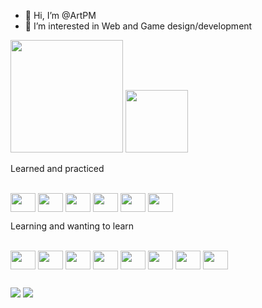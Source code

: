 - 👋 Hi, I’m @ArtPM
- 👀 I’m interested in Web and Game design/development

<div>
  <img height="180em" src="https://github-readme-stats.vercel.app/api?username=ArtPM&show_icons=true&count_private=true&theme=midnight-purple">
  <img height="100em" src="https://github-readme-stats.vercel.app/api/top-langs/?username=ArtPM&layout=compact&theme=midnight-purple">
</div>

<div style="display: inline-block;"> 
    <p textalign="center">Learned and practiced</p> <br>
  <img align="center" height="30" width="40" src="https://cdn.jsdelivr.net/gh/devicons/devicon/icons/html5/html5-original.svg">
  <img align="center" height="30" width="40" src="https://cdn.jsdelivr.net/gh/devicons/devicon/icons/css3/css3-original.svg">
  <img align="center" height="30" width="40" src="https://cdn.jsdelivr.net/gh/devicons/devicon/icons/javascript/javascript-original.svg">
  <img align="center" height="30" width="40" src="https://cdn.jsdelivr.net/gh/devicons/devicon/icons/git/git-original.svg">
  <img align="center" height="30" width="40" src="https://cdn.jsdelivr.net/gh/devicons/devicon/icons/windows8/windows8-original.svg">
  <img align="center" height="30" width="40" src="https://cdn.jsdelivr.net/gh/devicons/devicon/icons/gimp/gimp-original.svg">
</div> <br>

<div style="display: inline-block;">
    <p textalign="center">Learning and wanting to learn</p> <br>
    <img align="center" height="30" width="40" src="https://cdn.jsdelivr.net/gh/devicons/devicon/icons/bootstrap/bootstrap-plain.svg">
    <img align="center" height="30" width="40" src="https://cdn.jsdelivr.net/gh/devicons/devicon/icons/tailwindcss/tailwindcss-plain.svg">
    <img align="center" height="30" width="40" src="https://cdn.jsdelivr.net/gh/devicons/devicon/icons/react/react-original.svg">
    <img align="center" height="30" width="40" src="https://cdn.jsdelivr.net/gh/devicons/devicon/icons/nodejs/nodejs-original.svg">
    <img align="center" height="30" width="40" src="https://cdn.jsdelivr.net/gh/devicons/devicon/icons/typescript/typescript-original.svg">
    <img align="center" height="30" width="40" src="https://cdn.jsdelivr.net/gh/devicons/devicon/icons/amazonwebservices/amazonwebservices-original.svg">
    <img align="center" height="30" width="40" src="https://cdn.jsdelivr.net/gh/devicons/devicon/icons/mysql/mysql-original.svg">
    <img align="center" height="30" width="40" src="https://cdn.jsdelivr.net/gh/devicons/devicon/icons/linux/linux-original.svg">
</div> <br>

##

<div> 
 <a href="https://www.linkedin.com/in/arthur-peixoto-melo-3857361b8/" target="_blank"><img src="https://img.shields.io/badge/LinkedIn-0077B5?style=for-the-badge&logo=linkedin&logoColor=white" target="_blank"></a>
 <a href="mailto:arthurpeixotomelo@gmail.com"><img src="https://img.shields.io/badge/Gmail-D14836?style=for-the-badge&logo=gmail&logoColor=white" target="_blank"></a>
</div>
